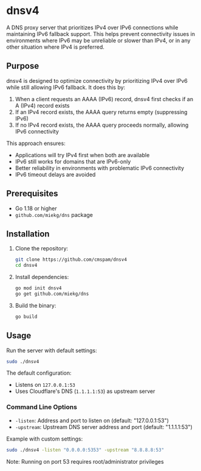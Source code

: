 # dnsv4

A DNS proxy server that prioritizes IPv4 over IPv6 connections while maintaining IPv6 fallback support. This helps prevent connectivity issues in environments where IPv6 may be unreliable or slower than IPv4, or in any other situation where IPv4 is preferred.

## Purpose

dnsv4 is designed to optimize connectivity by prioritizing IPv4 over IPv6 while still allowing IPv6 fallback. It does this by:

1. When a client requests an AAAA (IPv6) record, dnsv4 first checks if an A (IPv4) record exists
2. If an IPv4 record exists, the AAAA query returns empty (suppressing IPv6)
3. If no IPv4 record exists, the AAAA query proceeds normally, allowing IPv6 connectivity

This approach ensures:
- Applications will try IPv4 first when both are available
- IPv6 still works for domains that are IPv6-only
- Better reliability in environments with problematic IPv6 connectivity
- IPv6 timeout delays are avoided

## Prerequisites

- Go 1.18 or higher
- `github.com/miekg/dns` package

## Installation

1. Clone the repository:
    ```bash
    git clone https://github.com/cmspam/dnsv4
    cd dnsv4
    ```

2. Install dependencies:
    ```bash
    go mod init dnsv4
    go get github.com/miekg/dns
    ```

3. Build the binary:
    ```bash
    go build
    ```

## Usage

Run the server with default settings:

```bash
sudo ./dnsv4
```

The default configuration:
- Listens on `127.0.0.1:53`
- Uses Cloudflare's DNS (`1.1.1.1:53`) as upstream server

### Command Line Options

- `-listen`: Address and port to listen on (default: "127.0.0.1:53")
- `-upstream`: Upstream DNS server address and port (default: "1.1.1.1:53")

Example with custom settings:

```bash
sudo ./dnsv4 -listen "0.0.0.0:5353" -upstream "8.8.8.8:53"
```

Note: Running on port 53 requires root/administrator privileges

